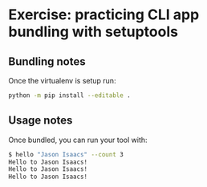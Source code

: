 # Exercise: practicing CLI app bundling with setuptools

## Bundling notes

Once the virtualenv is setup run:

```bash
python -m pip install --editable .
```

## Usage notes

Once bundled, you can run your tool with:

```bash
$ hello "Jason Isaacs" --count 3
Hello to Jason Isaacs!
Hello to Jason Isaacs!
Hello to Jason Isaacs!
```